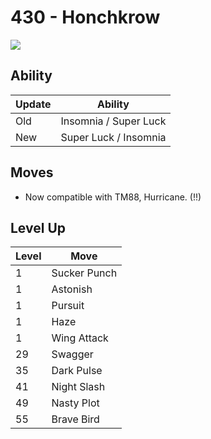# 430 - Honchkrow
![][430]

## Ability

Update | Ability
---    | ---
Old    | Insomnia / Super Luck
New    | Super Luck / Insomnia

## Moves

 - Now compatible with TM88, Hurricane. (!!)

## Level Up

Level | Move
---   | ---
  1   | Sucker Punch
  1   | Astonish
  1   | Pursuit
  1   | Haze
  1   | Wing Attack
 29   | Swagger
 35   | Dark Pulse
 41   | Night Slash
 49   | Nasty Plot
 55   | Brave Bird



[430]: ../img/pokemon/430.png
